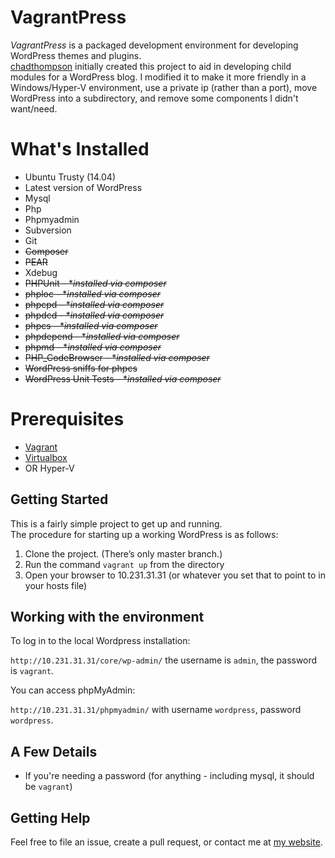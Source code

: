 # VagrantPress

*VagrantPress* is a packaged development environment for developing WordPress themes and plugins.  
[chadthompson] initially created this project to aid in developing child modules for a WordPress blog. I modified it to make it more friendly in a Windows/Hyper-V environment, use a private ip (rather than a port), move WordPress into a subdirectory, and remove some components I didn't want/need.

# What's Installed

+ Ubuntu Trusty (14.04)
+ Latest version of WordPress
+ Mysql
+ Php
+ Phpmyadmin
+ Subversion
+ Git
+ ~~Composer~~
+ ~~PEAR~~
+ Xdebug
+ ~~PHPUnit - **installed via composer*~~
+ ~~phploc - **installed via composer*~~
+ ~~phpcpd - **installed via composer*~~
+ ~~phpdcd - **installed via composer*~~
+ ~~phpcs - **installed via composer*~~
+ ~~phpdepend - **installed via composer*~~
+ ~~phpmd - **installed via composer*~~
+ ~~PHP_CodeBrowser - **installed via composer*~~
+ ~~WordPress sniffs for phpcs~~
+ ~~WordPress Unit Tests - **installed via composer*~~

# Prerequisites

+ [Vagrant](http://www.vagrantup.com/downloads.html)
+ [Virtualbox](https://www.virtualbox.org/wiki/Downloads)
+ OR Hyper-V

## Getting Started

This is a fairly simple project to get up and running.  
The procedure for starting up a working WordPress is as follows:

1. Clone the project.  (There’s only master branch.)
2. Run the command `vagrant up` from the directory
3. Open your browser to 10.231.31.31 (or whatever you set that to point to in your hosts file)

## Working with the environment

To log in to the local Wordpress installation:

`http://10.231.31.31/core/wp-admin/` the username is `admin`, the password is `vagrant`.

You can access phpMyAdmin:

`http://10.231.31.31/phpmyadmin/` with username `wordpress`, password `wordpress`.

## A Few Details

* If you're needing a password (for anything - including mysql, it should be `vagrant`)

## Getting Help

Feel free to file an issue, create a pull request, or contact me at [my website][chadthompson].

[chadthompson]: http://chadthompson.me
